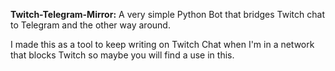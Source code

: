 **Twitch-Telegram-Mirror:**
A very simple Python Bot that bridges Twitch chat to Telegram and the other way around.

I made this as a tool to keep writing on Twitch Chat when I'm in a network that blocks Twitch so maybe you will find a use in this.
